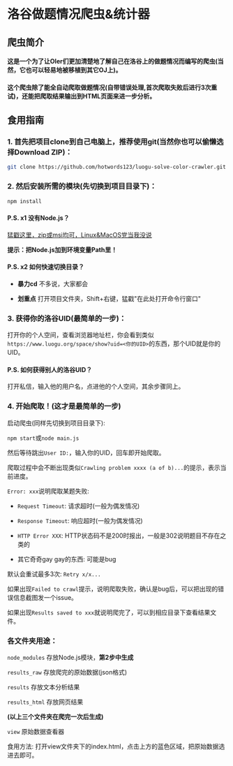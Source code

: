 # 洛谷做题情况爬虫&统计器

## 爬虫简介

#### 这是一个为了让OIer们更加清楚地了解自己在洛谷上的做题情况而编写的爬虫(当然，它也可以轻易地被移植到其它OJ上)。

#### 这个爬虫除了能全自动爬取做题情况(自带错误处理,首次爬取失败后进行3次重试)，还能把爬取结果输出到HTML页面来进一步分析。

## 食用指南

### 1. 首先把项目clone到自己电脑上，推荐使用git(当然你也可以偷懒选择Download ZIP)：

```bash
git clone https://github.com/hotwords123/luogu-solve-color-crawler.git
```

### 2. 然后安装所需的模块(先切换到项目目录下)：

```bash
npm install
```

#### P.S. x1 没有Node.js？

[猛戳这里，zip或msi均可，Linux&MacOS党当我没说](http://nodejs.cn/download/)

**提示：把Node.js加到环境变量Path里！**

#### P.S. x2 如何快速切换目录？

- **暴力cd** 不多说，大家都会

- **划重点** 打开项目文件夹，Shift+右键，猛戳"在此处打开命令行窗口"

### 3. 获得你的洛谷UID(最简单的一步)：

打开你的个人空间，查看浏览器地址栏，你会看到类似`https://www.luogu.org/space/show?uid=<你的UID>`的东西，那个UID就是你的UID。

#### P.S. 如何获得别人的洛谷UID？

打开私信，输入他的用户名，点进他的个人空间，其余步骤同上。

### 4. 开始爬取！(这才是最简单的一步)

启动爬虫(同样先切换到项目目录下):

`npm start`或`node main.js`

然后等待跳出`User ID:`，输入你的UID，回车即开始爬取。

爬取过程中会不断出现类似`Crawling problem xxxx (a of b)...`的提示，表示当前进度。

`Error: xxx`说明爬取某题失败:

- `Request Timeout`: 请求超时(一般为偶发情况)

- `Response Timeout`: 响应超时(一般为偶发情况)

- `HTTP Error XXX`: HTTP状态码不是200时报出，一般是302说明题目不存在之类的

- 其它奇奇gay gay的东西: 可能是bug

默认会重试最多3次: `Retry x/x...`

如果出现`Failed to crawl`提示，说明爬取失败，确认是bug后，可以把出现的错误信息截图发一个issue。

如果出现`Results saved to xxx`就说明爬完了，可以到相应目录下查看结果文件。

### 各文件夹用途：

`node_modules` 存放Node.js模块，**第2步中生成**

`results_raw` 存放爬完的原始数据(json格式)

`results` 存放文本分析结果

`results_html` 存放网页结果

**(以上三个文件夹在爬完一次后生成)**

`view` 原始数据查看器

食用方法: 打开view文件夹下的index.html，点击上方的蓝色区域，把原始数据选进去即可。
